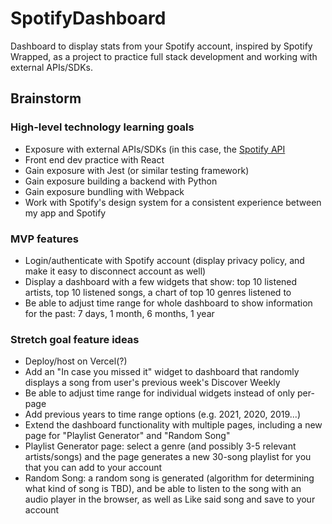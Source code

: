 # SpotifyDashboard
Dashboard to display stats from your Spotify account, inspired by Spotify Wrapped, as a project to practice full stack development and working with external APIs/SDKs.

## Brainstorm
### High-level technology learning goals
- Exposure with external APIs/SDKs (in this case, the [Spotify API](https://developer.spotify.com/)
- Front end dev practice with React
- Gain exposure with Jest (or similar testing framework)
- Gain exposure building a backend with Python
- Gain exposure bundling with Webpack
- Work with Spotify's design system for a consistent experience between my app and Spotify

### MVP features
- Login/authenticate with Spotify account (display privacy policy, and make it easy to disconnect account as well)
- Display a dashboard with a few widgets that show: top 10 listened artists, top 10 listened songs, a chart of top 10 genres listened to
- Be able to adjust time range for whole dashboard to show information for the past: 7 days, 1 month, 6 months, 1 year

### Stretch goal feature ideas
- Deploy/host on Vercel(?)
- Add an "In case you missed it" widget to dashboard that randomly displays a song from user's previous week's Discover Weekly
- Be able to adjust time range for individual widgets instead of only per-page
- Add previous years to time range options (e.g. 2021, 2020, 2019...)
- Extend the dashboard functionality with multiple pages, including a new page for "Playlist Generator" and "Random Song"
- Playlist Generator page: select a genre (and possibly 3-5 relevant artists/songs) and the page generates a new 30-song playlist for you that you can add to your account
- Random Song: a random song is generated (algorithm for determining what kind of song is TBD), and be able to listen to the song with an audio player in the browser, as well as Like said song and save to your account
